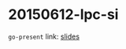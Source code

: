 20150612-lpc-si
===============

`go-present` link: [slides](http://talks.godoc.org/github.com/fjammes/talks/2015/20150917_petasky/talk.slide)
